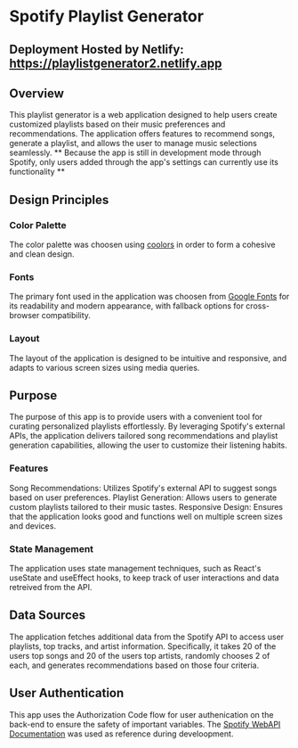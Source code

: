 # Spotify Playlist Generator

## Deployment Hosted by Netlify: https://playlistgenerator2.netlify.app

## Overview

This playlist generator is a web application designed to help users create customized playlists based on their music preferences and recommendations. The application offers features to recommend songs, generate a playlist, and allows the user to manage music selections seamlessly.
** Because the app is still in development mode through Spotify, only users added through the app's settings can currently use its functionality **

## Design Principles

### Color Palette
The color palette was choosen using [coolors]((https://coolors.co)) in order to form a cohesive and clean design. 

### Fonts
The primary font used in the application was choosen from [Google Fonts](https://fonts.google.com/specimen/Montserrat?query=montserrat) for its readability and modern appearance, with fallback options for cross-browser compatibility.

### Layout
The layout of the application is designed to be intuitive and responsive, and adapts to various screen sizes using media queries.

## Purpose
The purpose of this app is to provide users with a convenient tool for curating personalized playlists effortlessly. By leveraging Spotify's external APIs, the application delivers tailored song recommendations and playlist generation capabilities, allowing the user to customize their listening habits.

### Features
Song Recommendations: Utilizes Spotify's external API to suggest songs based on user preferences.
Playlist Generation: Allows users to generate custom playlists tailored to their music tastes.
Responsive Design: Ensures that the application looks good and functions well on multiple screen sizes and devices.

### State Management

The application uses state management techniques, such as React's useState and useEffect hooks, to keep track of user interactions and data retreived from the API.

## Data Sources

The application fetches additional data from the Spotify API to access user playlists, top tracks, and artist information. Specifically, it takes 20 of the users top songs and 20 of the users top artists, randomly chooses 2 of each, and generates recommendations based on those four criteria. 

## User Authentication 

This app uses the Authorization Code flow for user authenication on the back-end to ensure the safety of important variables. The [Spotify WebAPI Documentation](https://developer.spotify.com/documentation/web-api) was used as reference during develoopment. 


